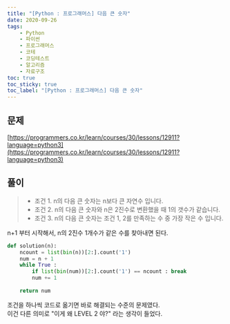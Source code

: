 ```yaml
---
title: "[Python : 프로그래머스] 다음 큰 숫자"
date: 2020-09-26
tags:
    - Python
    - 파이썬
    - 프로그래머스
    - 코테  
    - 코딩테스트
    - 알고리즘
    - 자료구조
toc: true
toc_sticky: true
toc_label: "[Python : 프로그래머스] 다음 큰 숫자"
---
```

## 문제
[https://programmers.co.kr/learn/courses/30/lessons/12911?language=python3](https://programmers.co.kr/learn/courses/30/lessons/12911?language=python3)
## 풀이
> - 조건 1. n의 다음 큰 숫자는 n보다 큰 자연수 입니다.
> - 조건 2. n의 다음 큰 숫자와 n은 2진수로 변환했을 때 1의 갯수가 같습니다.
> - 조건 3. n의 다음 큰 숫자는 조건 1, 2를 만족하는 수 중 가장 작은 수 입니다.

n+1 부터 시작해서, n의 2진수 1개수가 같은 수를 찾아내면 된다.  
```python
def solution(n):
    ncount = list(bin(n))[2:].count('1')
    num = n + 1
    while True :
        if list(bin(num))[2:].count('1') == ncount : break
        num += 1
    
    return num
```
조건을 하나씩 코드로 옮기면 바로 해결되는 수준의 문제였다.  
이건 다른 의미로 "이게 왜 LEVEL 2 야?" 라는 생각이 들었다.  
  